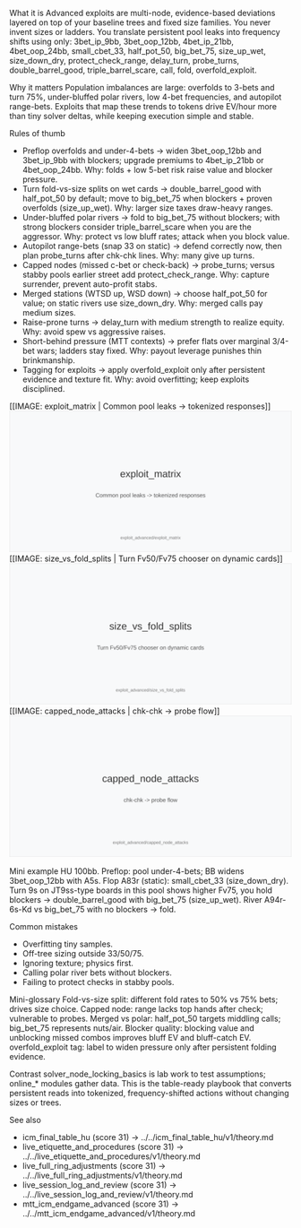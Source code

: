 What it is
Advanced exploits are multi-node, evidence-based deviations layered on top of your baseline trees and fixed size families. You never invent sizes or ladders. You translate persistent pool leaks into frequency shifts using only: 3bet_ip_9bb, 3bet_oop_12bb, 4bet_ip_21bb, 4bet_oop_24bb, small_cbet_33, half_pot_50, big_bet_75, size_up_wet, size_down_dry, protect_check_range, delay_turn, probe_turns, double_barrel_good, triple_barrel_scare, call, fold, overfold_exploit.

Why it matters
Population imbalances are large: overfolds to 3-bets and turn 75%, under-bluffed polar rivers, low 4-bet frequencies, and autopilot range-bets. Exploits that map these trends to tokens drive EV/hour more than tiny solver deltas, while keeping execution simple and stable.

Rules of thumb

* Preflop overfolds and under-4-bets -> widen 3bet_oop_12bb and 3bet_ip_9bb with blockers; upgrade premiums to 4bet_ip_21bb or 4bet_oop_24bb. Why: folds + low 5-bet risk raise value and blocker pressure.
* Turn fold-vs-size splits on wet cards -> double_barrel_good with half_pot_50 by default; move to big_bet_75 when blockers + proven overfolds (size_up_wet). Why: larger size taxes draw-heavy ranges.
* Under-bluffed polar rivers -> fold to big_bet_75 without blockers; with strong blockers consider triple_barrel_scare when you are the aggressor. Why: protect vs low bluff rates; attack when you block value.
* Autopilot range-bets (snap 33 on static) -> defend correctly now, then plan probe_turns after chk-chk lines. Why: many give up turns.
* Capped nodes (missed c-bet or check-back) -> probe_turns; versus stabby pools earlier street add protect_check_range. Why: capture surrender, prevent auto-profit stabs.
* Merged stations (WTSD up, WSD down) -> choose half_pot_50 for value; on static rivers use size_down_dry. Why: merged calls pay medium sizes.
* Raise-prone turns -> delay_turn with medium strength to realize equity. Why: avoid spew vs aggressive raises.
* Short-behind pressure (MTT contexts) -> prefer flats over marginal 3/4-bet wars; ladders stay fixed. Why: payout leverage punishes thin brinkmanship.
* Tagging for exploits -> apply overfold_exploit only after persistent evidence and texture fit. Why: avoid overfitting; keep exploits disciplined.

[[IMAGE: exploit_matrix | Common pool leaks -> tokenized responses]]
![Common pool leaks -> tokenized responses](images/exploit_matrix.svg)
[[IMAGE: size_vs_fold_splits | Turn Fv50/Fv75 chooser on dynamic cards]]
![Turn Fv50/Fv75 chooser on dynamic cards](images/size_vs_fold_splits.svg)
[[IMAGE: capped_node_attacks | chk-chk -> probe flow]]
![chk-chk -> probe flow](images/capped_node_attacks.svg)

Mini example
HU 100bb. Preflop: pool under-4-bets; BB widens 3bet_oop_12bb with A5s. Flop A83r (static): small_cbet_33 (size_down_dry). Turn 9s on JT9ss-type boards in this pool shows higher Fv75, you hold blockers -> double_barrel_good with big_bet_75 (size_up_wet). River A94r-6s-Kd vs big_bet_75 with no blockers -> fold.

Common mistakes

* Overfitting tiny samples.
* Off-tree sizing outside 33/50/75.
* Ignoring texture; physics first.
* Calling polar river bets without blockers.
* Failing to protect checks in stabby pools.

Mini-glossary
Fold-vs-size split: different fold rates to 50% vs 75% bets; drives size choice.
Capped node: range lacks top hands after check; vulnerable to probes.
Merged vs polar: half_pot_50 targets middling calls; big_bet_75 represents nuts/air.
Blocker quality: blocking value and unblocking missed combos improves bluff EV and bluff-catch EV.
overfold_exploit tag: label to widen pressure only after persistent folding evidence.

Contrast
solver_node_locking_basics is lab work to test assumptions; online_* modules gather data. This is the table-ready playbook that converts persistent reads into tokenized, frequency-shifted actions without changing sizes or trees.

See also
- icm_final_table_hu (score 31) -> ../../icm_final_table_hu/v1/theory.md
- live_etiquette_and_procedures (score 31) -> ../../live_etiquette_and_procedures/v1/theory.md
- live_full_ring_adjustments (score 31) -> ../../live_full_ring_adjustments/v1/theory.md
- live_session_log_and_review (score 31) -> ../../live_session_log_and_review/v1/theory.md
- mtt_icm_endgame_advanced (score 31) -> ../../mtt_icm_endgame_advanced/v1/theory.md